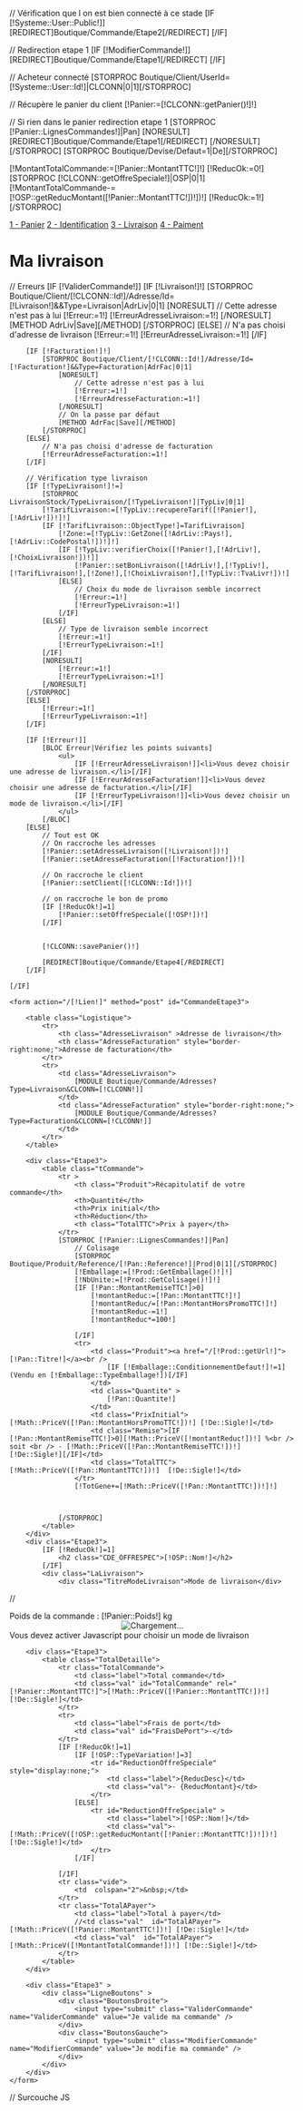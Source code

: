 // Vérification que l on est bien connecté à ce stade
[IF [!Systeme::User::Public!]]
	[REDIRECT]Boutique/Commande/Etape2[/REDIRECT]
[/IF]

// Redirection etape 1
[IF [!ModifierCommande!]]
	[REDIRECT]Boutique/Commande/Etape1[/REDIRECT]
[/IF]

// Acheteur connecté
[STORPROC Boutique/Client/UserId=[!Systeme::User::Id!]|CLCONN|0|1][/STORPROC] 

// Récupère le panier du client
[!Panier:=[!CLCONN::getPanier()!]!]

// Si rien dans le panier redirection etape 1
[STORPROC [!Panier::LignesCommandes!]|Pan]
	[NORESULT]
		[REDIRECT]Boutique/Commande/Etape1[/REDIRECT]
	[/NORESULT]
[/STORPROC]
[STORPROC Boutique/Devise/Defaut=1|De][/STORPROC]


[!MontantTotalCommande:=[!Panier::MontantTTC!]!]
[!ReducOk:=0!]
[STORPROC [!CLCONN::getOffreSpeciale!]|OSP|0|1]
	[!MontantTotalCommande-=[!OSP::getReducMontant([!Panier::MontantTTC!])!])!]
	[!ReducOk:=1!]
[/STORPROC]
<div class="EtapesCommande">
	<a href="/Boutique/Commande/Etape1" class="Step1">1 - Panier</a>
	<a href="/Boutique/Commande/Etape2" class="Step2">2 - Identification</a>
	<a href="/Boutique/Commande/Etape3" class="Step3 Step3Active">3 - Livraison</a>
	<a href="/Boutique/Commande/Etape4" class="Step4">4 - Paiment</a>
</div>
<div class="CommandeEtape3">
	<h1>Ma livraison</h1>
	// Erreurs
	[IF [!ValiderCommande!]]
		[IF [!Livraison!]!]
			[STORPROC Boutique/Client/[!CLCONN::Id!]/Adresse/Id=[!Livraison!]&&Type=Livraison|AdrLiv|0|1]
				[NORESULT]
					// Cette adresse n'est pas à lui
					[!Erreur:=1!]
					[!ErreurAdresseLivraison:=1!]
				[/NORESULT]
				[METHOD AdrLiv|Save][/METHOD]
			[/STORPROC] 
		[ELSE]
			// N'a pas choisi d'adresse de livraison
			[!Erreur:=1!]
			[!ErreurAdresseLivraison:=1!]
		[/IF]
	
		[IF [!Facturation!]!]
			[STORPROC Boutique/Client/[!CLCONN::Id!]/Adresse/Id=[!Facturation!]&&Type=Facturation|AdrFac|0|1]
				[NORESULT]
					// Cette adresse n'est pas à lui
					[!Erreur:=1!]
					[!ErreurAdresseFacturation:=1!]
				[/NORESULT]
				// On la passe par défaut
				[METHOD AdrFac|Save][/METHOD]
			[/STORPROC] 
		[ELSE]
			// N'a pas choisi d'adresse de facturation
			[!ErreurAdresseFacturation:=1!]
		[/IF]
	
		// Vérification type livraison
		[IF [!TypeLivraison!]!=]
			[STORPROC LivraisonStock/TypeLivraison/[!TypeLivraison!]|TypLiv|0|1]
			[!TarifLivraison:=[!TypLiv::recupereTarif([!Panier!],[!AdrLiv!])!]!]
			[IF [!TarifLivraison::ObjectType!]=TarifLivraison]
				[!Zone:=[!TypLiv::GetZone([!AdrLiv::Pays!],[!AdrLiv::CodePostal!])!]!]
				[IF [!TypLiv::verifierChoix([!Panier!],[!AdrLiv!],[!ChoixLivraison!])!]]
					[!Panier::setBonLivraison([!AdrLiv!],[!TypLiv!],[!TarifLivraison!],[!Zone!],[!ChoixLivraison!],[!TypLiv::TvaLivr!])!]
				[ELSE]
					// Choix du mode de livraison semble incorrect
					[!Erreur:=1!]
					[!ErreurTypeLivraison:=1!]
				[/IF]
			[ELSE]
				// Type de livraison semble incorrect
				[!Erreur:=1!]
				[!ErreurTypeLivraison:=1!]
			[/IF]
			[NORESULT]
				[!Erreur:=1!]
				[!ErreurTypeLivraison:=1!]
			[/NORESULT]
		[/STORPROC]
		[ELSE]
			[!Erreur:=1!]
			[!ErreurTypeLivraison:=1!]
		[/IF]
		
		[IF [!Erreur!]]
			[BLOC Erreur|Vérifiez les points suivants]
				<ul>
					[IF [!ErreurAdresseLivraison!]]<li>Vous devez choisir une adresse de livraison.</li>[/IF]
					[IF [!ErreurAdresseFacturation!]]<li>Vous devez choisir une adresse de facturation.</li>[/IF]
					[IF [!ErreurTypeLivraison!]]<li>Vous devez choisir un mode de livraison.</li>[/IF]
				</ul>
			[/BLOC]
		[ELSE]
			// Tout est OK 
			// On raccroche les adresses
			[!Panier::setAdresseLivraison([!Livraison!])!]
			[!Panier::setAdresseFacturation([!Facturation!])!]

			// On raccroche le client
			[!Panier::setClient([!CLCONN::Id!])!]
	
			// on raccroche le bon de promo
			[IF [!ReducOk!]=1]
				[!Panier::setOffreSpeciale([!OSP!])!]
			[/IF]

	
			[!CLCONN::savePanier()!]

			[REDIRECT]Boutique/Commande/Etape4[/REDIRECT]
		[/IF]
	
	[/IF]

	<form action="/[!Lien!]" method="post" id="CommandeEtape3">

		<table class="Logistique">
			<tr>
				<th class="AdresseLivraison" >Adresse de livraison</th>
				<th class="AdresseFacturation" style="border-right:none;">Adresse de facturation</th>
			</tr>
			<tr>
				<td class="AdresseLivraison">
					[MODULE Boutique/Commande/Adresses?Type=Livraison&CLCONN=[!CLCONN!]]
				</td>
				<td class="AdresseFacturation" style="border-right:none;">
					[MODULE Boutique/Commande/Adresses?Type=Facturation&CLCONN=[!CLCONN!]]
				</td>
			</tr>
		</table>
		
		<div class="Etape3">
			<table class="tCommande">
				<tr >
					<th class="Produit">Récapitulatif de votre commande</th>
					<th>Quantité</th>
					<th>Prix initial</th>
					<th>Réduction</th>
					<th class="TotalTTC">Prix à payer</th>
				</tr>
				[STORPROC [!Panier::LignesCommandes!]|Pan]
					// Colisage
					[STORPROC Boutique/Produit/Reference/[!Pan::Reference!]|Prod|0|1][/STORPROC]
					[!Emballage:=[!Prod::GetEmballage()!]!]
					[!NbUnite:=[!Prod::GetColisage()!]!]	
					[IF [!Pan::MontantRemiseTTC!]>0]
						[!montantReduc:=[!Pan::MontantTTC!]!]
						[!montantReduc/=[!Pan::MontantHorsPromoTTC!]!]
						[!montantReduc-=1!]
						[!montantReduc*=100!]
	
					[/IF]
					<tr>
						<td class="Produit"><a href="/[!Prod::getUrl!]">[!Pan::Titre!]</a><br />
							[IF [!Emballage::ConditionnementDefaut!]!=1](Vendu en [!Emballage::TypeEmballage!])[/IF]
						</td>
						<td class="Quantite" >
							[!Pan::Quantite!]
						</td>
						<td class="PrixInitial">[!Math::PriceV([!Pan::MontantHorsPromoTTC!])!] [!De::Sigle!]</td>
						<td class="Remise">[IF [!Pan::MontantRemiseTTC!]>0][!Math::PriceV([!montantReduc!])!] %<br /> soit <br /> - [!Math::PriceV([!Pan::MontantRemiseTTC!])!] [!De::Sigle!][/IF]</td>
						<td class="TotalTTC">[!Math::PriceV([!Pan::MontantTTC!])!]  [!De::Sigle!]</td>
					</tr>
					[!TotGene+=[!Math::PriceV([!Pan::MontantTTC!])!]!]



				[/STORPROC]
			</table>
		</div>
		<div class="Etape3">
			[IF [!ReducOk!]=1]
				<h2 class="CDE_OFFRESPEC">[!OSP::Nom!]</h2>
			[/IF]
			<div class="LaLivraison">
				<div class="TitreModeLivraison">Mode de livraison</div>
//				<div class="LivraisonDetails">Poids de la commande : [!Panier::Poids!] kg</div>
				<div id="ModesLivraison">
					<div style="text-align:center"><img src="/Skins/[!Systeme::Skin!]/Img/ajax-loader.gif" alt="Chargement..." /></div>
					<noscript>Vous devez activer Javascript pour choisir un mode de livraison</noscript>
				</div>
			</div>
		</div>	
		
		<div class="Etape3">
			<table class="TotalDetaille">
				<tr class="TotalCommande">
					<td class="label">Total commande</td>
					<td class="val" id="TotalCommande" rel="[!Panier::MontantTTC!]">[!Math::PriceV([!Panier::MontantTTC!])!] [!De::Sigle!]</td>
				</tr>
				<tr>
					<td class="label">Frais de port</td>
					<td class="val" id="FraisDePort">-</td>
				</tr>
				[IF [!ReducOk!]=1]
					[IF [!OSP::TypeVariation!]=3]
						<tr id="ReductionOffreSpeciale" style="display:none;">
							<td class="label">{ReducDesc}</td>
							<td class="val">- {ReducMontant}</td>
						</tr>
					[ELSE]
						<tr id="ReductionOffreSpeciale" >
							<td class="label">[!OSP::Nom!]</td>
							<td class="val">- [!Math::PriceV([!OSP::getReducMontant([!Panier::MontantTTC!])!])!] [!De::Sigle!]</td>
						</tr>
					[/IF]				
					
				[/IF]
				<tr class="vide">
					<td  colspan="2">&nbsp;</td>
				</tr>
				<tr class="TotalAPayer">
					<td class="label">Total à payer</td>
					//<td class="val"  id="TotalAPayer">[!Math::PriceV([!Panier::MontantTTC!])!] [!De::Sigle!]</td>
					<td class="val"  id="TotalAPayer">[!Math::PriceV([!MontantTotalCommande!])!] [!De::Sigle!]</td>
				</tr>
			</table>
		</div>
		
		<div class="Etape3" >
			<div class="LigneBoutons" >
				<div class="BoutonsDroite">
					<input type="submit" class="ValiderCommande" name="ValiderCommande" value="Je valide ma commande" />
				</div>
				<div class="BoutonsGauche">
					<input type="submit" class="ModifierCommande" name="ModifierCommande" value="Je modifie ma commande" />
				</div>
			</div>
		</div>
	</form>
</div>	
// Surcouche JS
<script type="text/javascript">

	var loadingText = $('ModesLivraison').innerHTML;

	/**
	 * Traitements après le chargement de page
	 * -> Masquer adresses livraison / facturation
	 * -> Chargement des modes de livraison initiaux
	 * -> A chaque changement d'adresse on recharge avec la nouvelle valeur
	 */
	window.addEvent('domready',function () {

		// Masquer autres adresses
		$$('a.ChooseMoreAdresses').setStyle('display','block');

		// Chargement des modes de livraison initiaux
		var livraisonId = -1;
		radioInputs = $$('.AdresseRadioLivraison');
		radioInputs.each(function (item,index) {
			if (item.get('checked')) livraisonId = item.get('value');
		});
		getLivraison( livraisonId );

		// A chaque changement on recharge avec la nouvelle valeur
		var sel = $$('.AdresseRadioLivraison');
		sel.each(function (item,index){
			item.addEvent('click',function (e) {
				getLivraison( item.get('value') );
			})
		})

		// Verification à la soumission du formulaire
		$('CommandeEtape3').addEvent('submit', function(e) {
			if(!verifForm()) new Event(e).stop();
		});

	});

	/**
	 * Vérifie le formulaire avant soumission
	 * @return	void
	 */
	function verifForm() {
		// Tests
		var level1 = false;
		var level2 = false;

		// On doit avoir choisi un mode de livraison
		var radios = $$('input.InputTypeLivraison');
		radios.each( function(item) {
			if(item.checked) {
				level1 = true;
				// Si choix possibles on doit en avoir coché un
				if(item.get('ChoixObligatoire')) {
					var div = item.getParent('div.NomTypeLivraison');
					var table = div.getNext('table.ListeChoixLivraison');
					var choix = table.getElements('input.ChoixLivraison');
					choix.each( function(item2) {
						if(item2.checked) level2 = true;
					});
				}
				else {
					level2 = true;
				}
			}
		});

		if(!level1) {
			alert("Vous devez choisir un mode de livraison...");
			return false;
		}
		if(!level2) {
			alert("Vous devez choisir un complément pour ce mode de livraison...");
			return false;
		}
		return true;
	}

	/**
	 * Met à jour les types de livraison
	 * @param	int		ID de l'adresse de livraison sélectionnée
	 * @return	void
	 */
	function getLivraison ( AdrLivraisonId ) {

		// Affichage chargement
		var place = $('ModesLivraison');
		place.innerHTML = loadingText;

		// On execute la requete      
		var r = new Request.JSON({
			url: "/LivraisonStock/TypeLivraison/GetList.json?Livraison=" + AdrLivraisonId,
			onSuccess: function (json) {

				// On vide l'espace "Mode de livraison"
				place.empty();

				// Affichage de tous les types de livraison
				json.each( function( TypLiv ) {

					// Type livraison
					var bloc = new Element('div', {
						'class': 'BlocTypeLivraison'
					});
					var divTitre = new Element('div', {
						'class': 'NomTypeLivraison'
					}).inject(bloc);
					var inputTL = new Element('input', {
						'type': 'radio',
						'name': 'TypeLivraison',
						'class': 'InputTypeLivraison',
						'value': TypLiv.Id,
						'rel': TypLiv.Prix,
						'loaded' : 0
					}).inject(divTitre).addEvent('click', function() {
						// Met à jour les tarifs
						setFdp(this.get('rel'));
						// Décoche tous les choix de second niveau qui auraient pu être faits
						$$('input.ChoixLivraison').each( function( choix ) {
							choix.checked = false;
						});
						// Récupère les choix possibles
						if(this.get('loaded') == 0) {
							getLivraisonChoices(AdrLivraisonId, this.get('value'), this);
							this.set('loaded', 1);
						}
					});
                    inputTL.set('ChoixObligatoire', TypLiv.ChoixObligatoire);
                    inputTL.set('MsgNonChoisi', TypLiv.MsgNonChoisi);
					var titreTL = new Element('div', {
						'html': TypLiv.Titre,
						'class': 'TitreTypeLivraison'
					}).inject(divTitre);
					var prixTL = new Element('div', {
						'html': TypLiv.Prix + ' [!De::Sigle!]',
						'class': 'PrixTypeLivraison'
					}).inject(divTitre);
					var pDesc = new Element('p', {
						'class': 'DescTypeLivraison',
						'html': TypLiv.Desc
					}).inject(divTitre);
					var divChoices = new Element('div',  {
						'class': 'TypeLivraisonChoices'
					}).inject(bloc);

					// Ajout du type de livraison
					bloc.inject(place);

				});
				if(json.length == 0) {
					place.innerHTML = "Impossible de livrer votre commande à cette adresse.<br /><br />Elle peut être trop lourde, trop encombrante, comporter trop d'articles ou votre adresse ne fait pas partie des zones couvertes.<br /><br />Veuillez nous <a href='/Contact'>contacter</a> pour trouver une solution.";
				}
			}
		}).send();  
	}

	/**
	 * Met à jour les choix possibles pour un type de livraison
	 * @param	int			ID de l'adresse de livraison sélectionnée
	 * @param	int			ID du type de livraison sélectionné
	 * @param	HTMLObject	"input" choisi
	 * @return	void
	 */
	function getLivraisonChoices( AdrLivraisonId, TypeLivraisonId, input ) {

		// Affichage chargement
		var place = input.getParent('div.BlocTypeLivraison').getElement('div.TypeLivraisonChoices');
		place.innerHTML = loadingText;

		var r = new Request.JSON({
			url: "/LivraisonStock/TypeLivraison/GetList2.json?Livraison=" + AdrLivraisonId + "&TypeLivraison=" + TypeLivraisonId,
			onSuccess: function (json) {

				// On masque le chargement
				place.empty();

				// On affiche les résultats
				if(json.length > 0) {
					json.each( function( choixLiv ) {
						if(choixLiv != undefined && choixLiv != null) {
							var ligneChoix = new Element('div').inject(place);
							var inputChoix = new Element('input', {
								'type': 'radio',
								'name': 'ChoixLivraison',
								'class': 'ChoixLivraison',
								'value': choixLiv.Uid,
								'styles': {
									'display':'block',
									'position':'relative',
									'float':'left',
									'margin-left':'20px'
								}
							}).addEvent('click', function() {
								// Coche le parent correspondant
								var choix = this.getParent('div.TypeLivraisonChoices');
								var div = choix.getPrevious('div.NomTypeLivraison');
								var input = div.getElement('input.InputTypeLivraison');
								input.checked = true;
								// Met à jour les tarifs
								setFdp(input.get('rel'));
							}).inject(ligneChoix);
							var tdChoixLibelle = new Element('div', {
								'class': 'LibelleChoixLivraison',
								'html': choixLiv.Libelle,
								'styles': {
									'margin-left':'50px'
								}
							}).inject(ligneChoix);
						}
					});
				} else {
				    if(input.get('ChoixObligatoire')) {
                        place.innerHTML = "<div style='color:red;padding:5px'>"+input.get('MsgNonChoisi')+"</div>";
                        input.checked = false;
                        input.set('loaded', 0);
				    }
				}
			}
		}).send();

	}

	/**
	 * Met a jour les totaux de la commande avec les frais de port
	 * @return	void
	 */
	function setFdp( fdp ) {
		$('FraisDePort').set('html',setPrice(fdp));
		$('TotalAPayer').set('html',setPrice(parseFloat('[!Panier::MontantTTC!]')+parseFloat(fdp)));
		[IF [!ReducOk!]=1]
			//*** mise à jour des frais de livraison
			var model=$('ReductionOffreSpeciale');
			var t=model.get('html');
			[IF [!OSP::TypeVariation!]=3] 
				var json = { 
					ReducDesc:"Frais de Port offerts",
					ReducMontantFloat:fdp,
					ReducMontant:setPrice(fdp)
				};
			[ELSE]
				var json = { 
					ReducDesc:'[JSON][!OSP::Nom!][/JSON]',
					ReducMontantFloat:[!OSP::getReducMontant([!Panier::MontantTTC!])!],
					ReducMontant:setPrice([!OSP::getReducMontant([!Panier::MontantTTC!])!])
				};
			[/IF]
			model.set('html',t.substitute(json));
			model.setStyle('display','table-row');
			
			//Mise a jour du total
			total = parseFloat('[!Panier::MontantTTC!]')+parseFloat(fdp) - parseFloat(json.ReducMontantFloat);
			$('TotalAPayer').set('html',setPrice(total) );
		[ELSE]
			total = parseFloat("[!MontantTotalCde!]");
		[/IF]			
		
		
	}


	/**
	 * Met en forme un tarif (2 chiffres après la virgule + devise)
	 * @param	float	Tarif
	 * @return	Chaine complète
	 */
	function setPrice(nStr){
		nStr = parseFloat(nStr);
		nStr =  Math.floor(nStr*Math.pow(10,2))/Math.pow(10,2);
		nStr+='';
		x = nStr.split('.');
		x1 = x[0];
		if (x[1])x[1] = x[1].length==1 ? x[1]+'0':x[1];
		else x[1]="00";
		x2 = x.length > 1 ? ',' + x[1] : '';
		return x1 + x2 + '  [!De::Sigle!]';
	}

	/**
	 * Afficher autres adresses
	 * @param	object	objet HTML
	 * @param	string	type d'adresse
	 * @return	void
	 */
	function showMoreAdresses( lien, type ) {
		$$('div.AdresseType' + type).each( function(div) {
			div.setStyle('display', 'block');
		});
		lien.setStyle('display','none');
	}

</script>
